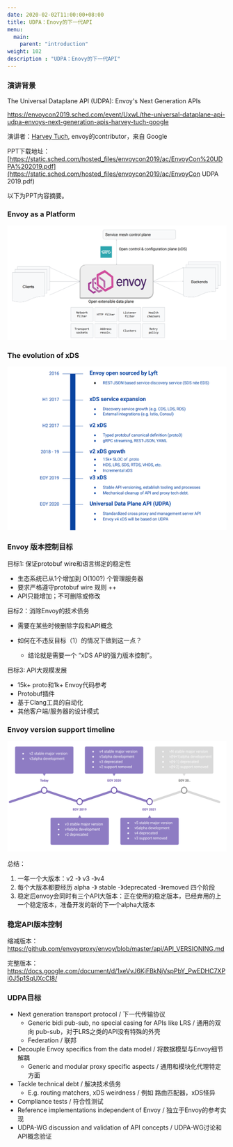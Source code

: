 ```yaml
---
date: 2020-02-02T11:00:00+08:00
title: UDPA：Enovy的下一代API
menu:
  main:
    parent: "introduction"
weight: 102
description : "UDPA：Enovy的下一代API"
---
```


### 演讲背景

The Universal Dataplane API (UDPA): Envoy's Next Generation APIs

https://envoycon2019.sched.com/event/UxwL/the-universal-dataplane-api-udpa-envoys-next-generation-apis-harvey-tuch-google

演讲者：[Harvey Tuch](https://github.com/htuch),  envoy的contributor，来自 Google

PPT下载地址：[https://static.sched.com/hosted_files/envoycon2019/ac/EnvoyCon%20UDPA%202019.pdf](https://static.sched.com/hosted_files/envoycon2019/ac/EnvoyCon UDPA 2019.pdf)

以下为PPT内容摘要。

### Envoy as a Platform

![](images/envoy-as-a-platform.png)

### The evolution of xDS

![](images/xds-evolution.png)

### Envoy 版本控制目标

目标1: 保证protobuf wire和语言绑定的稳定性

* 生态系统已从1个增加到 O(100?) 个管理服务器
* 要求严格遵守protobuf wire 规则 ++
* API只能增加；不可删除或修改

目标2：消除Envoy的技术债务

* 需要在某些时候删除字段和API概念
* 如何在不违反目标（1）的情况下做到这一点？

	- 结论就是需要一个 “xDS API的强力版本控制”。

目标3: API大规模发展

* 15k+ proto和1k+ Envoy代码参考
* Protobuf插件
* 基于Clang工具的自动化
* 其他客户端/服务器的设计模式

### Envoy version support timeline

![](images/envoy-version-support-timeline.png)

总结：

1. 一年一个大版本：v2 -》 v3 -》v4
2. 每个大版本都要经历 alpha -》 stable -》deprecated -》removed 四个阶段
3. 稳定后envoy会同时有三个API大版本：正在使用的稳定版本，已经弃用的上一个稳定版本，准备开发的新的下一个alpha大版本

### 稳定API版本控制

缩减版本：https://github.com/envoyproxy/envoy/blob/master/api/API_VERSIONING.md

完整版本：https://docs.google.com/document/d/1xeVvJ6KjFBkNjVspPbY_PwEDHC7XPi0J5p1SqUXcCl8/

### UDPA目标

* Next generation transport protocol / 下一代传输协议
	- Generic bidi pub-sub, no special casing for APIs like LRS / 通用的双向 pub-sub，对于LRS之类的API没有特殊的外壳
	- Federation / 联邦
* Decouple Envoy specifics from the data model / 将数据模型与Envoy细节解耦
	- Generic and modular proxy specific aspects / 通用和模块化代理特定方面
* Tackle technical debt / 解决技术债务
	- E.g. routing matchers, xDS weirdness / 例如 路由匹配器，xDS怪异
* Compliance tests / 符合性测试
* Reference implementations independent of Envoy / 独立于Envoy的参考实现
* UDPA-WG discussion and validation of API concepts / UDPA-WG讨论和API概念验证